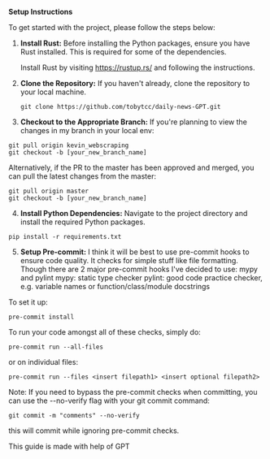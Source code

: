 **Setup Instructions**

To get started with the project, please follow the steps below:

1. **Install Rust:**
    Before installing the Python packages, ensure you have Rust installed. This is required for some of the dependencies.

    Install Rust by visiting https://rustup.rs/ and following the instructions.

2. **Clone the Repository:**
    If you haven't already, clone the repository to your local machine.
    ```
    git clone https://github.com/tobytcc/daily-news-GPT.git
    ```

3. **Checkout to the Appropriate Branch:**
If you're planning to view the changes in my branch in your local env:
```
git pull origin kevin_webscraping
git checkout -b [your_new_branch_name]
```

Alternatively, if the PR to the master has been approved and merged, you can pull the latest changes from the master:
```
git pull origin master
git checkout -b [your_new_branch_name]
```

4. **Install Python Dependencies:**
Navigate to the project directory and install the required Python packages.
```
pip install -r requirements.txt
```

5. **Setup Pre-commit:**
I think it will be best to use pre-commit hooks to ensure code quality. It checks for simple stuff like file formatting. Though there are 2 major pre-commit hooks I've decided to use: mypy and pylint
mypy: static type checker
pylint: good code practice checker, e.g. variable names or function/class/module docstrings

To set it up:
```
pre-commit install
```

To run your code amongst all of these checks, simply do:
```
pre-commit run --all-files
```
or on individual files:
```
pre-commit run --files <insert filepath1> <insert optional filepath2>
```

Note: If you  need to bypass the pre-commit checks when committing, you can use the --no-verify flag with your git commit command:
```
git commit -m "comments" --no-verify
```
this will commit while ignoring pre-commit checks.

This guide is made with help of GPT

